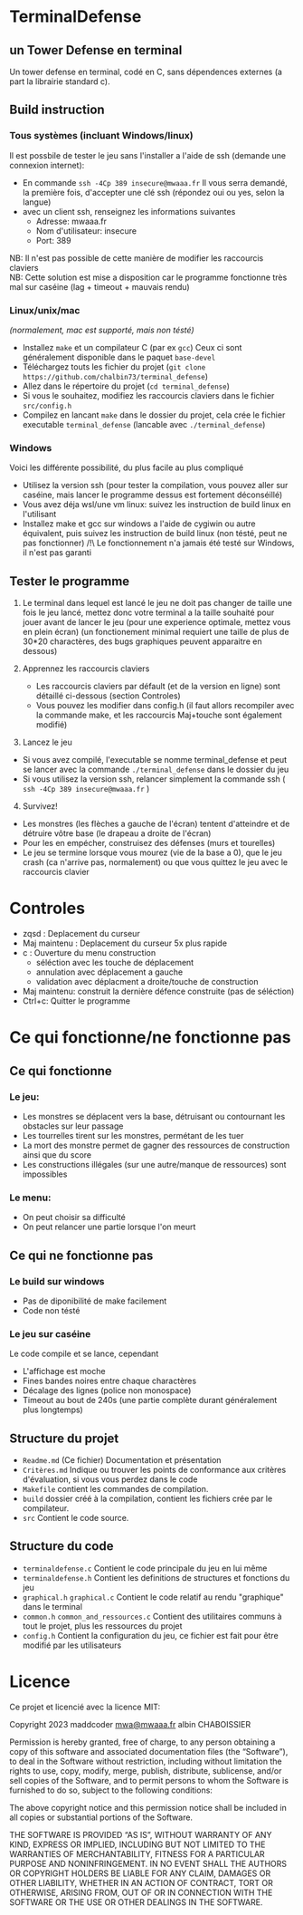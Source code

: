 # TerminalDefense
## un Tower Defense en terminal

Un tower defense en terminal, codé en C, sans dépendences externes (a part la librairie standard c).

## Build instruction
### Tous systèmes (incluant Windows/linux)
Il est possbile de tester le jeu sans l'installer a l'aide de ssh (demande une connexion internet):
 - En commande `ssh -4Cp 389 insecure@mwaaa.fr`
    Il vous serra demandé, la première fois, d'accepter une clé ssh (répondez oui ou yes, selon la langue)
 - avec un client ssh, renseignez les informations suivantes
   - Adresse: mwaaa.fr
   - Nom d'utilisateur: insecure
   - Port: 389

NB: Il n'est pas possible de cette manière de modifier les raccourcis claviers \
NB: Cette solution est mise a disposition car le programme fonctionne très mal sur caséine (lag + timeout + mauvais rendu)

### Linux/unix/mac
 _(normalement, mac est supporté, mais non tésté)_
 - Installez `make` et un compilateur C (par ex `gcc`)
    Ceux ci sont généralement disponible dans le paquet `base-devel`
 - Téléchargez touts les fichier du projet (`git clone https://github.com/chalbin73/terminal_defense`)
 - Allez dans le répertoire du projet (`cd terminal_defense`)
 - Si vous le souhaitez, modifiez les raccourcis claviers dans le fichier `src/config.h`
 - Compilez en lancant `make` dans le dossier du projet, cela crée le fichier executable `terminal_defense` (lancable avec `./terminal_defense`)

### Windows
 Voici les différente possibilité, du plus facile au plus compliqué
 - Utilisez la version ssh (pour tester la compilation, vous pouvez aller sur caséine, mais lancer le programme dessus est fortement déconséillé)
 - Vous avez déja wsl/une vm linux: suivez les instruction de build linux en l'utilisant
 - Installez make et gcc sur windows a l'aide de cygiwin ou autre équivalent, puis suivez les instruction de build linux (non tésté, peut ne pas fonctionner)
 /!\ Le fonctionnement n'a jamais été testé sur Windows, il n'est pas garanti

## Tester le programme

1) Le terminal dans lequel est lancé le jeu ne doit pas changer de taille une fois le jeu lancé, mettez donc votre terminal
    a la taille souhaité pour jouer avant de lancer le jeu (pour une experience optimale, mettez vous en plein écran)
    (un fonctionement minimal requiert une taille de plus de 30*20 charactères, des bugs graphiques peuvent apparaitre en dessous)

2) Apprennez les raccourcis claviers
    - Les raccourcis claviers par défault (et de la version en ligne) sont détaillé ci-dessous (section Controles)
    - Vous pouvez les modifier dans config.h (il faut allors recompiler avec la commande make, et les raccourcis Maj+touche sont
    également modifié)
   
3) Lancez le jeu
 - Si vous avez compilé, l'executable se nomme terminal_defense et peut se lancer avec la commande `./terminal_defense` dans le dossier du jeu
 - Si vous utilisez la version ssh, relancer simplement la commande ssh ( ` ssh -4Cp 389 insecure@mwaaa.fr ` )

4) Survivez!
 - Les monstres (les flèches a gauche de l'écran) tentent d'atteindre et de détruire vôtre base (le drapeau a droite de l'écran)
 - Pour les en empécher, construisez des défenses (murs et tourelles)
 - Le jeu se termine lorsque vous mourez (vie de la base a 0),
 que le jeu crash (ca n'arrive pas, normalement) ou que vous quittez le jeu avec le raccourcis clavier

# Controles
* zqsd : Deplacement du curseur
* Maj maintenu : Deplacement du curseur 5x plus rapide
* c : Ouverture du menu construction
  - séléction avec les touche de déplacement
  - annulation avec déplacement a gauche
  - validation avec déplacment a droite/touche de construction
* Maj maintenu: construit la dernière défence construite (pas de séléction)
* Ctrl+c: Quitter le programme

# Ce qui fonctionne/ne fonctionne pas
## Ce qui fonctionne
### Le jeu:
 - Les monstres se déplacent vers la base, détruisant ou contournant les obstacles sur leur passage
 - Les tourrelles tirent sur les monstres, permétant de les tuer
 - La mort des monstre permet de gagner des ressources de construction ainsi que du score
 - Les constructions illégales (sur une autre/manque de ressources) sont impossibles
### Le menu:
 - On peut choisir sa difficulté
 - On peut relancer une partie lorsque l'on meurt

## Ce qui ne fonctionne pas
### Le build sur windows
 - Pas de diponibilité de make facilement
 - Code non tésté

### Le jeu sur caséine
Le code compile et se lance, cependant
 - L'affichage est moche
  - Fines bandes noires entre chaque charactères
  - Décalage des lignes (police non monospace)
 - Timeout au bout de 240s (une partie complète durant généralement plus longtemps)


## Structure du projet

* `Readme.md` (Ce fichier) Documentation et présentation
* `Critères.md` Indique ou trouver les points de conformance aux critères d'évaluation, si vous vous perdez dans le code
* `Makefile` contient les commandes de compilation.
* `build` dossier créé à la compilation, contient les fichiers crée par le compilateur.
* `src` Contient le code source.

## Structure du code

* `terminaldefense.c` Contient le code principale du jeu en lui même
* `terminaldefense.h` Contient les definitions de structures et fonctions du jeu
* `graphical.h` `graphical.c` Contient le code relatif au rendu "graphique" dans le terminal
* `common.h` `common_and_ressources.c` Contient des utilitaires communs à tout le projet, plus les ressources du projet
* `config.h` Contient la configuration du jeu, ce fichier est fait pour être modifié par les utilisateurs

# Licence
Ce projet et licencié avec la licence MIT:



Copyright 2023 maddcoder <mwa@mwaaa.fr> albin CHABOISSIER

Permission is hereby granted, free of charge, to any person obtaining a copy of this
software and associated documentation files (the “Software”), to deal in the Software
without restriction, including without limitation the rights to use, copy, modify,
merge, publish, distribute, sublicense, and/or sell copies of the Software, and to
permit persons to whom the Software is furnished to do so, subject to the following conditions:

The above copyright notice and this permission notice shall be included in all copies or
substantial portions of the Software.

THE SOFTWARE IS PROVIDED “AS IS”, WITHOUT WARRANTY OF ANY KIND, EXPRESS OR IMPLIED, INCLUDING
BUT NOT LIMITED TO THE WARRANTIES OF MERCHANTABILITY, FITNESS FOR A PARTICULAR PURPOSE AND
NONINFRINGEMENT. IN NO EVENT SHALL THE AUTHORS OR COPYRIGHT HOLDERS BE LIABLE FOR ANY CLAIM,
DAMAGES OR OTHER LIABILITY, WHETHER IN AN ACTION OF CONTRACT, TORT OR OTHERWISE, ARISING
FROM, OUT OF OR IN CONNECTION WITH THE SOFTWARE OR THE USE OR OTHER DEALINGS IN THE SOFTWARE.

